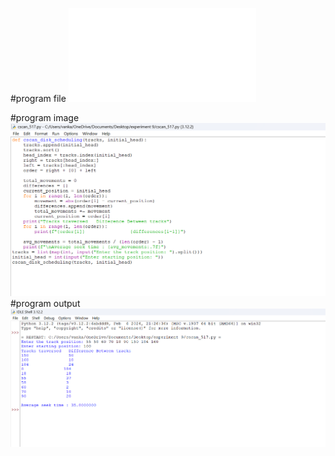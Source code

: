 #program file
![program file](cscan_517.py)

#program image
![program image](cscan_program.png)
#program output
![program output](cscan_output.png)




